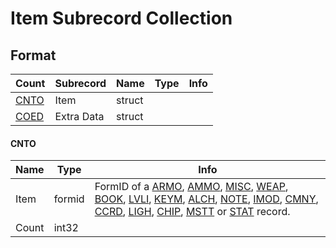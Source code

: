 Item Subrecord Collection
=====================

## Format

Count | Subrecord | Name | Type | Info
------|-------|------|------|-----
 | [CNTO](#cnto) | Item | struct | 
 | [COED](COED.md) | Extra Data | struct |

#### CNTO

Name | Type | Info
-----|------|-----
Item | formid | FormID of a [ARMO](../ARMO.md), [AMMO](../AMMO.md), [MISC](../MISC.md), [WEAP](../WEAP.md), [BOOK](../BOOK.md), [LVLI](../LVLI.md), [KEYM](../KEYM.md), [ALCH](../ALCH.md), [NOTE](../NOTE.md), [IMOD](../IMOD.md), [CMNY](../CMNY.md), [CCRD](../CCRD.md), [LIGH](../LIGH.md), [CHIP](../CHIP.md), [MSTT](../MSTT.md) or [STAT](../STAT.md) record.
Count | int32 | 
